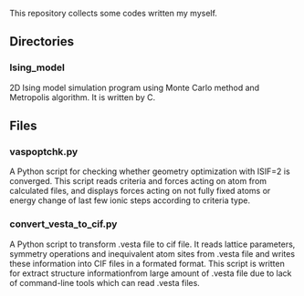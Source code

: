 This repository collects some codes written my myself.

## Directories

### Ising_model
2D Ising model simulation program using Monte Carlo method and Metropolis algorithm. It is written by C.

## Files

### vaspoptchk.py
A Python script for checking whether geometry optimization with ISIF=2 is converged. This script reads criteria 
and forces acting on atom from calculated files, and displays forces acting on not fully fixed atoms or
energy change of last few ionic steps according to criteria type.

### convert_vesta_to_cif.py
A Python script to transform .vesta file to cif file. It reads lattice parameters, symmetry operations and
inequivalent atom sites from .vesta file and writes these information into CIF files in a formated format. 
This script is written for extract structure informationfrom large amount of .vesta file 
due to lack of command-line tools which can read .vesta files.
